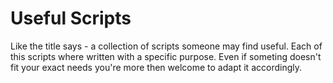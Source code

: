 # Useful Scripts
Like the title says - a collection of scripts someone may find useful.
Each of this scripts where written with a specific purpose.
Even if someting doesn't fit your exact needs you're more then welcome to adapt it accordingly.